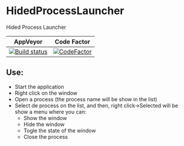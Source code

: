 # HidedProcessLauncher
Hided Process Launcher

|AppVeyor|Code Factor|
|--------|-----------|
|[![Build status](https://ci.appveyor.com/api/projects/status/amxdtdwuhjj48y8h/branch/master?svg=true)](https://ci.appveyor.com/project/kabestrus/hidedprocesslauncher/branch/master)|[![CodeFactor](https://www.codefactor.io/repository/github/jorturfer/hidedprocesslauncher/badge)](https://www.codefactor.io/repository/github/jorturfer/hidedprocesslauncher)|

## Use:

* Start the application
* Right click on the window
* Open a process (the process name will be show in the list)
* Select de process on the list, and then, right click->Selected will be show a menu where you can:
  * Show the window
  * Hide the window
  * Togle the state of the window
  * Close the process
